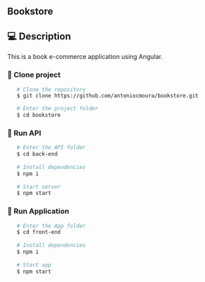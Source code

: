 ## Bookstore

## 💻 Description

This is a book e-commerce application using Angular.

### 📝 Clone project

```bash
   # Clone the repository
   $ git clone https://github.com/antoniocmoura/bookstore.git

   # Enter the project folder
   $ cd bookstore   
```

### 📝 Run API 

```bash
   # Enter the API folder 
   $ cd back-end
   
   # Install dependencies
   $ npm i
   
   # Start server
   $ npm start
```

### 📝 Run Application

```bash
   # Enter the App folder
   $ cd front-end
   
   # Install dependencies
   $ npm i
   
   # Start app
   $ npm start
```


